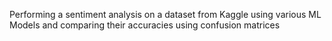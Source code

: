 Performing a sentiment analysis on a dataset from Kaggle using various ML Models and comparing their accuracies using confusion matrices

